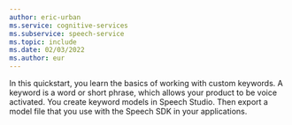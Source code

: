 ```yaml
---
author: eric-urban
ms.service: cognitive-services
ms.subservice: speech-service
ms.topic: include
ms.date: 02/03/2022
ms.author: eur
---
```


In this quickstart, you learn the basics of working with custom keywords. A keyword is a word or short phrase, which allows your product to be voice activated. You create keyword models in Speech Studio. Then export a model file that you use with the Speech SDK in your applications.
